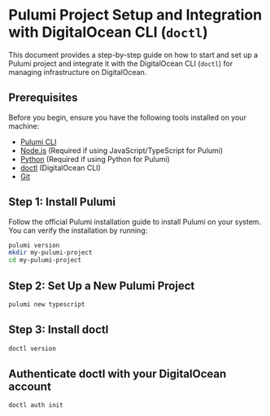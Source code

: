 # Pulumi Project Setup and Integration with DigitalOcean CLI (`doctl`)

This document provides a step-by-step guide on how to start and set up a Pulumi project and integrate it with the DigitalOcean CLI (`doctl`) for managing infrastructure on DigitalOcean.

## Prerequisites

Before you begin, ensure you have the following tools installed on your machine:

- [Pulumi CLI](https://www.pulumi.com/docs/get-started/install/)
- [Node.js](https://nodejs.org/) (Required if using JavaScript/TypeScript for Pulumi)
- [Python](https://www.python.org/downloads/) (Required if using Python for Pulumi)
- [doctl](https://docs.digitalocean.com/reference/doctl/how-to/install/) (DigitalOcean CLI)
- [Git](https://git-scm.com/downloads)

## Step 1: Install Pulumi

Follow the official Pulumi installation guide to install Pulumi on your system. You can verify the installation by running:

```bash
pulumi version
mkdir my-pulumi-project
cd my-pulumi-project
```
## Step 2: Set Up a New Pulumi Project

```bash
pulumi new typescript
```
## Step 3: Install doctl

```bash
doctl version
```

## Authenticate doctl with your DigitalOcean account

```bash
doctl auth init
```

